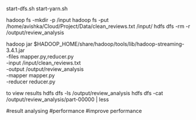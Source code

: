 start-dfs.sh
start-yarn.sh

hadoop fs -mkdir -p /input
hadoop fs -put /home/avishka/Cloud/Project/Data/clean_reviews.txt /input/
hdfs dfs -rm -r /output/review_analysis


hadoop jar $HADOOP_HOME/share/hadoop/tools/lib/hadoop-streaming-3.4.1.jar \
  -files mapper.py,reducer.py \
  -input /input/clean_reviews.txt \
  -output /output/review_analysis \
  -mapper mapper.py \
  -reducer reducer.py



to view results
hdfs dfs -ls /output/review_analysis
hdfs dfs -cat /output/review_analysis/part-00000 | less


#result analysing
#performance
#improve performance
